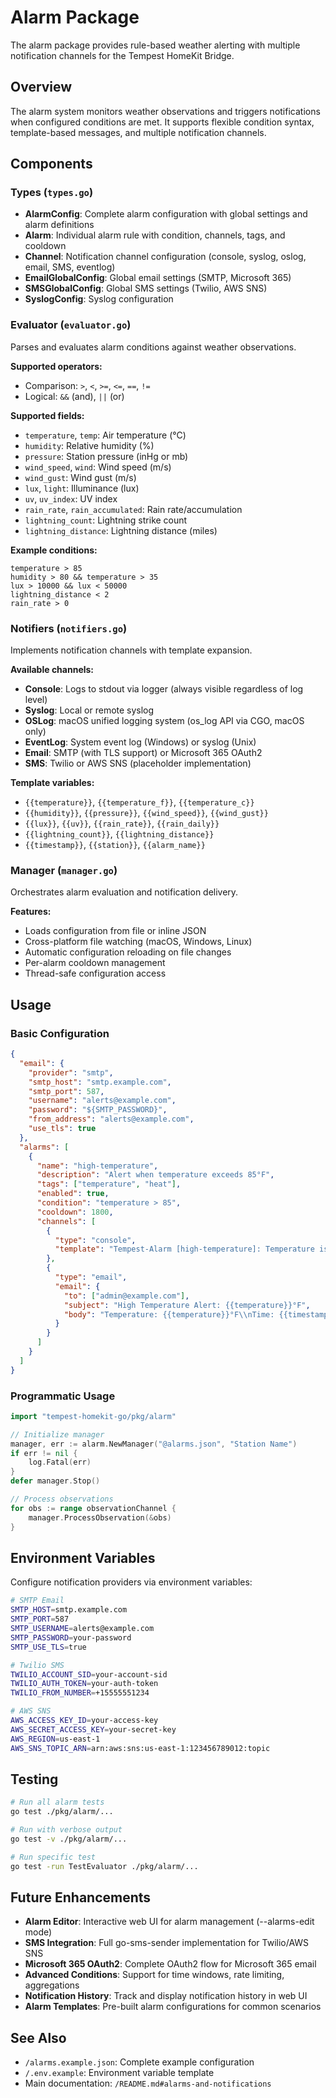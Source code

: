 # Alarm Package

The alarm package provides rule-based weather alerting with multiple notification channels for the Tempest HomeKit Bridge.

## Overview

The alarm system monitors weather observations and triggers notifications when configured conditions are met. It supports flexible condition syntax, template-based messages, and multiple notification channels.

## Components

### Types (`types.go`)
- **AlarmConfig**: Complete alarm configuration with global settings and alarm definitions
- **Alarm**: Individual alarm rule with condition, channels, tags, and cooldown
- **Channel**: Notification channel configuration (console, syslog, oslog, email, SMS, eventlog)
- **EmailGlobalConfig**: Global email settings (SMTP, Microsoft 365)
- **SMSGlobalConfig**: Global SMS settings (Twilio, AWS SNS)
- **SyslogConfig**: Syslog configuration

### Evaluator (`evaluator.go`)
Parses and evaluates alarm conditions against weather observations.

**Supported operators:**
- Comparison: `>`, `<`, `>=`, `<=`, `==`, `!=`
- Logical: `&&` (and), `||` (or)

**Supported fields:**
- `temperature`, `temp`: Air temperature (°C)
- `humidity`: Relative humidity (%)
- `pressure`: Station pressure (inHg or mb)
- `wind_speed`, `wind`: Wind speed (m/s)
- `wind_gust`: Wind gust (m/s)
- `lux`, `light`: Illuminance (lux)
- `uv`, `uv_index`: UV index
- `rain_rate`, `rain_accumulated`: Rain rate/accumulation
- `lightning_count`: Lightning strike count
- `lightning_distance`: Lightning distance (miles)

**Example conditions:**
```
temperature > 85
humidity > 80 && temperature > 35
lux > 10000 && lux < 50000
lightning_distance < 2
rain_rate > 0
```

### Notifiers (`notifiers.go`)
Implements notification channels with template expansion.

**Available channels:**
- **Console**: Logs to stdout via logger (always visible regardless of log level)
- **Syslog**: Local or remote syslog
- **OSLog**: macOS unified logging system (os_log API via CGO, macOS only)
- **EventLog**: System event log (Windows) or syslog (Unix)
- **Email**: SMTP (with TLS support) or Microsoft 365 OAuth2
- **SMS**: Twilio or AWS SNS (placeholder implementation)

**Template variables:**
- `{{temperature}}`, `{{temperature_f}}`, `{{temperature_c}}`
- `{{humidity}}`, `{{pressure}}`, `{{wind_speed}}`, `{{wind_gust}}`
- `{{lux}}`, `{{uv}}`, `{{rain_rate}}`, `{{rain_daily}}`
- `{{lightning_count}}`, `{{lightning_distance}}`
- `{{timestamp}}`, `{{station}}`, `{{alarm_name}}`

### Manager (`manager.go`)
Orchestrates alarm evaluation and notification delivery.

**Features:**
- Loads configuration from file or inline JSON
- Cross-platform file watching (macOS, Windows, Linux)
- Automatic configuration reloading on file changes
- Per-alarm cooldown management
- Thread-safe configuration access

## Usage

### Basic Configuration

```json
{
  "email": {
    "provider": "smtp",
    "smtp_host": "smtp.example.com",
    "smtp_port": 587,
    "username": "alerts@example.com",
    "password": "${SMTP_PASSWORD}",
    "from_address": "alerts@example.com",
    "use_tls": true
  },
  "alarms": [
    {
      "name": "high-temperature",
      "description": "Alert when temperature exceeds 85°F",
      "tags": ["temperature", "heat"],
      "enabled": true,
      "condition": "temperature > 85",
      "cooldown": 1800,
      "channels": [
        {
          "type": "console",
          "template": "Tempest-Alarm [high-temperature]: Temperature is {{temperature}}°F at {{timestamp}}"
        },
        {
          "type": "email",
          "email": {
            "to": ["admin@example.com"],
            "subject": "High Temperature Alert: {{temperature}}°F",
            "body": "Temperature: {{temperature}}°F\\nTime: {{timestamp}}"
          }
        }
      ]
    }
  ]
}
```

### Programmatic Usage

```go
import "tempest-homekit-go/pkg/alarm"

// Initialize manager
manager, err := alarm.NewManager("@alarms.json", "Station Name")
if err != nil {
    log.Fatal(err)
}
defer manager.Stop()

// Process observations
for obs := range observationChannel {
    manager.ProcessObservation(&obs)
}
```

## Environment Variables

Configure notification providers via environment variables:

```bash
# SMTP Email
SMTP_HOST=smtp.example.com
SMTP_PORT=587
SMTP_USERNAME=alerts@example.com
SMTP_PASSWORD=your-password
SMTP_USE_TLS=true

# Twilio SMS
TWILIO_ACCOUNT_SID=your-account-sid
TWILIO_AUTH_TOKEN=your-auth-token
TWILIO_FROM_NUMBER=+15555551234

# AWS SNS
AWS_ACCESS_KEY_ID=your-access-key
AWS_SECRET_ACCESS_KEY=your-secret-key
AWS_REGION=us-east-1
AWS_SNS_TOPIC_ARN=arn:aws:sns:us-east-1:123456789012:topic
```

## Testing

```bash
# Run all alarm tests
go test ./pkg/alarm/...

# Run with verbose output
go test -v ./pkg/alarm/...

# Run specific test
go test -run TestEvaluator ./pkg/alarm/...
```

## Future Enhancements

- **Alarm Editor**: Interactive web UI for alarm management (--alarms-edit mode)
- **SMS Integration**: Full go-sms-sender implementation for Twilio/AWS SNS
- **Microsoft 365 OAuth2**: Complete OAuth2 flow for Microsoft 365 email
- **Advanced Conditions**: Support for time windows, rate limiting, aggregations
- **Notification History**: Track and display notification history in web UI
- **Alarm Templates**: Pre-built alarm configurations for common scenarios

## See Also

- `/alarms.example.json`: Complete example configuration
- `/.env.example`: Environment variable template
- Main documentation: `/README.md#alarms-and-notifications`
